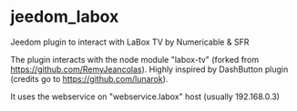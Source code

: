 # jeedom_labox
Jeedom plugin to interact with LaBox TV by Numericable &amp; SFR

The plugin interacts with the node module "labox-tv" (forked from https://github.com/RemyJeancolas).
Highly inspired by DashButton plugin (credits go to https://github.com/lunarok).

It uses the webservice on "webservice.labox" host (usually 192.168.0.3)





